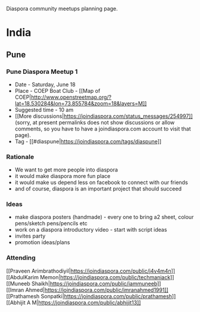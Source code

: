 Diaspora community meetups planning page.

# India

## Pune

### Pune Diaspora Meetup 1 

- Date - Saturday, June 18
- Place - COEP Boat Club - [[Map of COEP|http://www.openstreetmap.org/?lat=18.530284&lon=73.855784&zoom=18&layers=M]]
- Suggested time - 10 am
- [[More discussions|https://joindiaspora.com/status_messages/254997]] (sorry, at present permalinks does not show discussions or allow comments, so you have to have a joindiaspora.com account to visit that page).
- Tag - [[#diaspune|https://joindiaspora.com/tags/diaspune]]

### Rationale

- We want to get more people into diaspora
 - it would make diaspora more fun place
 - it would make us depend less on facebook to connect with our friends
- and of course, diaspora is an important project that should succeed

### Ideas 

- make diaspora posters (handmade) - every one to bring a2 sheet, colour pens/sketch pens/pencils etc
- work on a diaspora introductory video - start with script ideas
- invites party
- promotion ideas/plans

### Attending
[[Praveen Arimbrathodiyil|https://joindiaspora.com/public/j4v4m4n]]   
[[AbdulKarim Memon|https://joindiaspora.com/public/techmaniack]]  
[[Muneeb Shaikh|https://joindiaspora.com/public/iammuneeb]]  
[[Imran Ahmed|https://joindiaspora.com/public/imranahmed1991]]   
[[Prathamesh Sonpatki|https://joindiaspora.com/public/prathamesh]]   
[[Abhijit A M|https://joindiaspora.com/public/abhijit13]]

